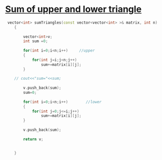 <h1><a href="https://www.geeksforgeeks.org/problems/sum-of-upper-and-lower-triangles-1587115621/1">Sum of upper and lower triangle</a></h1>

```cpp
 vector<int> sumTriangles(const vector<vector<int> >& matrix, int n)
    {
        
        vector<int>v;
        int sum =0;
        
        for(int i=0;i<n;i++)     //upper
        {
            for(int j=i;j<n;j++)
                sum+=matrix[i][j];
        }
        
    // cout<<"sum="<<sum;
        
        v.push_back(sum);
        sum=0;
        
        for(int i=0;i<n;i++)        //lower
        {
            for(int j=0;j<=i;j++)
                sum+=matrix[i][j];
        }
        
        v.push_back(sum);
        
        return v;
        

    }
```